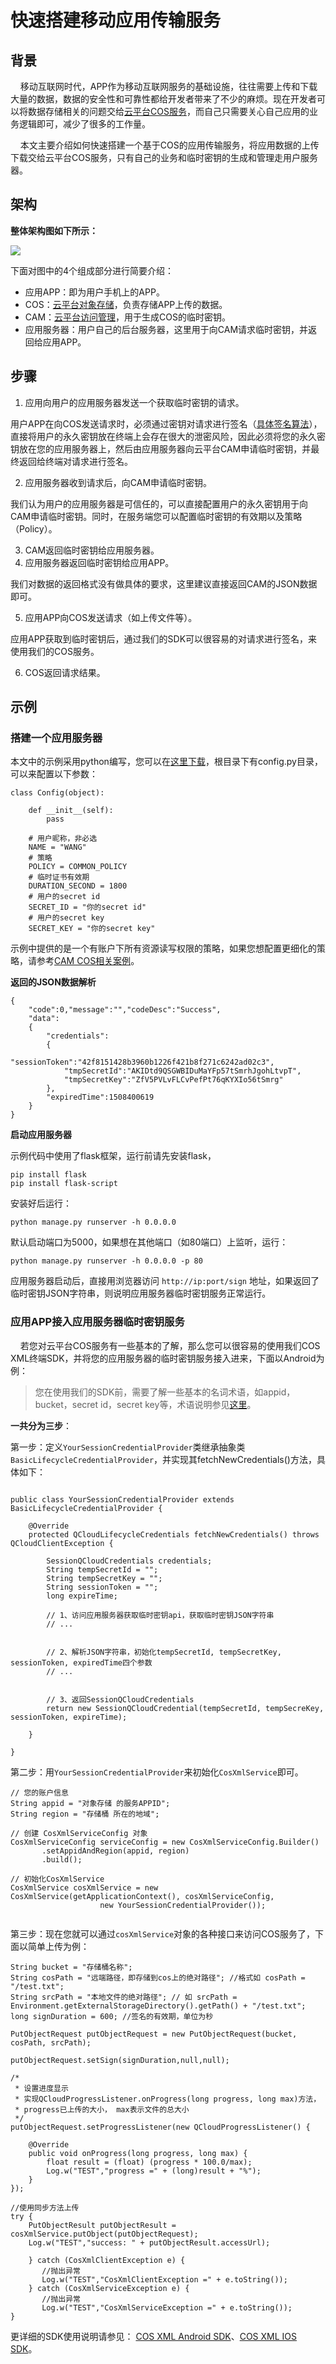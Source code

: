 # 快速搭建移动应用传输服务

## 背景

&nbsp; &nbsp; 移动互联网时代，APP作为移动互联网服务的基础设施，往往需要上传和下载大量的数据，数据的安全性和可靠性都给开发者带来了不少的麻烦。现在开发者可以将数据存储相关的问题交给[云平台COS服务](http://tce.fsphere.cn/product/cos)，而自己只需要关心自己应用的业务逻辑即可，减少了很多的工作量。

&nbsp; &nbsp; 本文主要介绍如何快速搭建一个基于COS的应用传输服务，将应用数据的上传下载交给云平台COS服务，只有自己的业务和临时密钥的生成和管理走用户服务器。


## 架构

**整体架构图如下所示：**

![](http://imgcache.tce.fsphere.cn/static/mc.qcloudimg.com/static/img/6717f438b066506b826c0a01c7e2140c/image.jpg)

下面对图中的4个组成部分进行简要介绍：

- 应用APP：即为用户手机上的APP。
- COS：[云平台对象存储](http://tce.fsphere.cn/product/cos)，负责存储APP上传的数据。
- CAM：[云平台访问管理](http://tce.fsphere.cn/product/cam)，用于生成COS的临时密钥。
- 应用服务器：用户自己的后台服务器，这里用于向CAM请求临时密钥，并返回给应用APP。

## 步骤

1. 应用向用户的应用服务器发送一个获取临时密钥的请求。

  用户APP在向COS发送请求时，必须通过密钥对请求进行签名（[具体签名算法](http://tce.fsphere.cn/document/product/436/7778)），直接将用户的永久密钥放在终端上会存在很大的泄密风险，因此必须将您的永久密钥放在您的应用服务器上，然后由应用服务器向云平台CAM申请临时密钥，并最终返回给终端对请求进行签名。

2. 应用服务器收到请求后，向CAM申请临时密钥。
 
 我们认为用户的应用服务器是可信任的，可以直接配置用户的永久密钥用于向CAM申请临时密钥。同时，在服务端您可以配置临时密钥的有效期以及策略（Policy）。

3. CAM返回临时密钥给应用服务器。
4. 应用服务器返回临时密钥给应用APP。
  
  我们对数据的返回格式没有做具体的要求，这里建议直接返回CAM的JSON数据即可。
 
5. 应用APP向COS发送请求（如上传文件等）。

  应用APP获取到临时密钥后，通过我们的SDK可以很容易的对请求进行签名，来使用我们的COS服务。
  
6. COS返回请求结果。
  


## 示例

### 搭建一个应用服务器

本文中的示例采用python编写，您可以在[这里下载](http://rickenwang-1253653367.cosgz.myqcloud.com/resources/signer-release.zip)，根目录下有config.py目录，可以来配置以下参数：

```
class Config(object):

    def __init__(self):
        pass

    # 用户昵称，非必选
    NAME = "WANG"
    # 策略
    POLICY = COMMON_POLICY
    # 临时证书有效期
    DURATION_SECOND = 1800
    # 用户的secret id
    SECRET_ID = "你的secret id"
    # 用户的secret key
    SECRET_KEY = "你的secret key"
```

示例中提供的是一个有账户下所有资源读写权限的策略，如果您想配置更细化的策略，请参考[CAM COS相关案例](http://tce.fsphere.cn/document/product/598/11083)。

**返回的JSON数据解析**

```
{
    "code":0,"message":"","codeDesc":"Success",
    "data":
    {
        "credentials":
        {
            "sessionToken":"42f8151428b3960b1226f421b8f271c6242ad02c3",
            "tmpSecretId":"AKIDtd9QSGWBIDuMaYFp57tSmrhJgohLtvpT",
            "tmpSecretKey":"ZfV5PVLvFLCvPefPt76qKYXIo56tSmrg"
        },
        "expiredTime":1508400619
    }
}
```


**启动应用服务器**

示例代码中使用了flask框架，运行前请先安装flask，

```
pip install flask
pip install flask-script
```

安装好后运行：

```
python manage.py runserver -h 0.0.0.0
```

默认启动端口为5000，如果想在其他端口（如80端口）上监听，运行：

```
python manage.py runserver -h 0.0.0.0 -p 80 
```

应用服务器启动后，直接用浏览器访问 <code>http://ip:port/sign</code> 地址，如果返回了临时密钥JSON字符串，则说明应用服务器临时密钥服务正常运行。

### 应用APP接入应用服务器临时密钥服务 

&nbsp; &nbsp; 若您对云平台COS服务有一些基本的了解，那么您可以很容易的使用我们COS XML终端SDK，并将您的应用服务器的临时密钥服务接入进来，下面以Android为例：

> 您在使用我们的SDK前，需要了解一些基本的名词术语，如appid，bucket，secret id，secret key等，术语说明参见[这里](http://tce.fsphere.cn/document/product/436/7751)。

**一共分为三步**：

第一步：定义<code>YourSessionCredentialProvider</code>类继承抽象类<code>BasicLifecycleCredentialProvider</code>，并实现其fetchNewCredentials()方法，具体如下：

```

public class YourSessionCredentialProvider extends BasicLifecycleCredentialProvider {

    @Override
    protected QCloudLifecycleCredentials fetchNewCredentials() throws QCloudClientException {
        
        SessionQCloudCredentials credentials;
        String tempSecretId = "";
        String tempSecretKey = "";
        String sessionToken = "";
        long expireTime;
        
        // 1、访问应用服务器获取临时密钥api，获取临时密钥JSON字符串
        // ...
        
        
        // 2、解析JSON字符串，初始化tempSecretId, tempSecretKey, sessionToken, expiredTime四个参数
        // ...
        
        
        // 3、返回SessionQCloudCredentials
        return new SessionQCloudCredential(tempSecretId, tempSecreKey, sessionToken, expireTime);
        
    }

}

```

第二步：用<code>YourSessionCredentialProvider</code>来初始化<code>CosXmlService</code>即可。

```
// 您的账户信息
String appid = "对象存储 的服务APPID";
String region = "存储桶 所在的地域";

// 创建 CosXmlServiceConfig 对象
CosXmlServiceConfig serviceConfig = new CosXmlServiceConfig.Builder()
       .setAppidAndRegion(appid, region)
       .build();

// 初始化CosXmlService
CosXmlService cosXmlService = new CosXmlService(getApplicationContext(), cosXmlServiceConfig,
                    new YourSessionCredentialProvider());
 
```
第三步：现在您就可以通过<code>cosXmlService</code>对象的各种接口来访问COS服务了，下面以简单上传为例：

```
String bucket = "存储桶名称";
String cosPath = "远端路径，即存储到cos上的绝对路径"; //格式如 cosPath = "/test.txt";
String srcPath = "本地文件的绝对路径"; // 如 srcPath = Environment.getExternalStorageDirectory().getPath() + "/test.txt";
long signDuration = 600; //签名的有效期，单位为秒

PutObjectRequest putObjectRequest = new PutObjectRequest(bucket, cosPath, srcPath);

putObjectRequest.setSign(signDuration,null,null);

/*
 * 设置进度显示
 * 实现QCloudProgressListener.onProgress(long progress, long max)方法，
 * progress已上传的大小， max表示文件的总大小
 */
putObjectRequest.setProgressListener(new QCloudProgressListener() {

    @Override
    public void onProgress(long progress, long max) {
        float result = (float) (progress * 100.0/max);
        Log.w("TEST","progress =" + (long)result + "%");
    }
});

//使用同步方法上传
try {
    PutObjectResult putObjectResult = cosXmlService.putObject(putObjectRequest);
    Log.w("TEST","success: " + putObjectResult.accessUrl);
    
    } catch (CosXmlClientException e) {
	   //抛出异常
       Log.w("TEST","CosXmlClientException =" + e.toString());
    } catch (CosXmlServiceException e) {
	   //抛出异常
       Log.w("TEST","CosXmlServiceException =" + e.toString());
}

```


更详细的SDK使用说明请参见：
[COS XML Android SDK](http://tce.fsphere.cn/document/product/436/11238)、[COS XML IOS SDK](http://tce.fsphere.cn/document/product/436/11280)。


